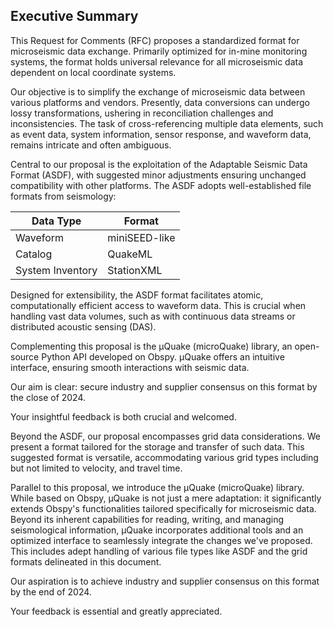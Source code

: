 
## Executive Summary

This Request for Comments (RFC) proposes a standardized format for microseismic data exchange. Primarily optimized for in-mine monitoring systems, the format holds universal relevance for all microseismic data dependent on local coordinate systems.

Our objective is to simplify the exchange of microseismic data between various platforms and vendors. Presently, data conversions can undergo lossy transformations, ushering in reconciliation challenges and inconsistencies. The task of cross-referencing multiple data elements, such as event data, system information, sensor response, and waveform data, remains intricate and often ambiguous.

Central to our proposal is the exploitation of the Adaptable Seismic Data Format (ASDF), with suggested minor adjustments ensuring unchanged compatibility with other platforms. The ASDF adopts well-established file formats from seismology:

|Data Type        | Format     |
|-----------------|------------|
| Waveform        | miniSEED-like   |
| Catalog         | QuakeML  |
| System Inventory| StationXML  |

Designed for extensibility, the ASDF format facilitates atomic, computationally efficient access to waveform data. This is crucial when handling vast data volumes, such as with continuous data streams or distributed acoustic sensing (DAS).

Complementing this proposal is the μQuake (microQuake) library, an open-source Python API developed on Obspy. μQuake offers an intuitive interface, ensuring smooth interactions with seismic data.

Our aim is clear: secure industry and supplier consensus on this format by the close of 2024.

Your insightful feedback is both crucial and welcomed.

Beyond the ASDF, our proposal encompasses grid data considerations. We present a format tailored for the storage and transfer of such data. This suggested format is versatile, accommodating various grid types including but not limited to velocity, and travel time.

Parallel to this proposal, we introduce the μQuake (microQuake) library. While based on Obspy, μQuake is not just a mere adaptation: it significantly extends Obspy's functionalities tailored specifically for microseismic data. Beyond its inherent capabilities for reading, writing, and managing seismological information, μQuake incorporates additional tools and an optimized interface to seamlessly integrate the changes we've proposed. This includes adept handling of various file types like ASDF and the grid formats delineated in this document.

Our aspiration is to achieve industry and supplier consensus on this format by the end of 2024.

Your feedback is essential and greatly appreciated.

<!--stackedit_data:
eyJoaXN0b3J5IjpbLTE1MjMyNDIyNCwxNDg3NDA1MjUzLC0xMT
k0MTg1NTMwLDE4NDc4NjMzNDQsLTIwNjA1MTkxNDAsMTQ4MTQ2
Nzg5MV19
-->